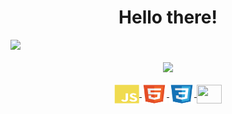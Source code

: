 <h1 align="center">Hello there!</h1>

<div style="padding-left: auto">
   <img src="https://img.shields.io/badge/Microsoft_Outlook-0078D4?style=for-the-badge&logo=microsoft-outlook&logoColor=white"/>
</div>

<br/>

<div align="center">
 <a href="http://github.com/GustavoAntunes07">
 <img height="180em" src="https://github-readme-stats.vercel.app/api?username=GustavoAntunes07&show_icons=true&theme=dark&include_all_commits=true&count_private=true"/>
</div>

<div align="center" style="display: inline_block"><br>
  <img align="center" height="30" width="40" src="https://raw.githubusercontent.com/devicons/devicon/master/icons/javascript/javascript-plain.svg">
  <img align="center" height="30" width="40" src="https://raw.githubusercontent.com/devicons/devicon/master/icons/html5/html5-original.svg">
  <img align="center" height="30" width="40" src="https://raw.githubusercontent.com/devicons/devicon/master/icons/css3/css3-original.svg">
   <img align="center" height="30" width="40" src="https://cdn.jsdelivr.net/gh/devicons/devicon@latest/icons/react/react-original.svg" /> 
</div>
